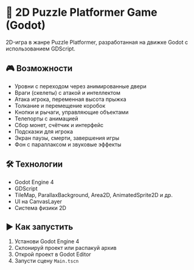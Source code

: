 # 🧩 2D Puzzle Platformer Game (Godot)

2D-игра в жанре Puzzle Platformer, разработанная на движке Godot с использованием GDScript.

## 🎮 Возможности

- Уровни с переходом через анимированные двери
- Враги (скелеты) с атакой и интеллектом
- Атака игрока, переменная высота прыжка
- Толкание и перемещение коробок
- Кнопки и рычаги, управляющие объектами
- Телепорты с анимацией
- Сбор монет, счётчик и интерфейс
- Подсказки для игрока
- Экран паузы, смерти, завершения игры
- Фон с параллаксом и звуковые эффекты

## 🛠️ Технологии

- Godot Engine 4
- GDScript
- TileMap, ParallaxBackground, Area2D, AnimatedSprite2D и др.
- UI на CanvasLayer
- Система физики 2D

## ▶️ Как запустить

1. Установи Godot Engine 4
2. Склонируй проект или распакуй архив
3. Открой проект в Godot Editor
4. Запусти сцену `Main.tscn`
